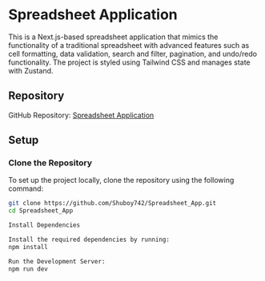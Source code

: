# Spreadsheet Application

This is a Next.js-based spreadsheet application that mimics the functionality of a traditional spreadsheet with advanced features such as cell formatting, data validation, search and filter, pagination, and undo/redo functionality. The project is styled using Tailwind CSS and manages state with Zustand.

## Repository

GitHub Repository: [Spreadsheet Application](https://github.com/Shuboy742/Spreadsheet_App)

## Setup

### Clone the Repository
To set up the project locally, clone the repository using the following command:

```bash
git clone https://github.com/Shuboy742/Spreadsheet_App.git
cd Spreadsheet_App

Install Dependencies

Install the required dependencies by running:
npm install

Run the Development Server:
npm run dev
